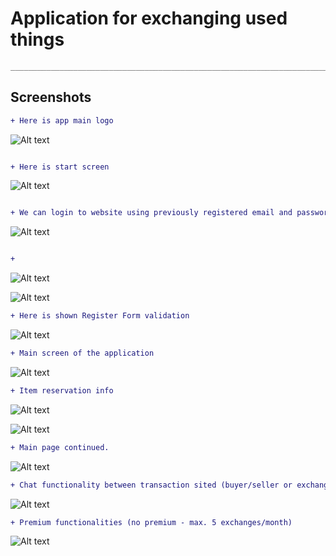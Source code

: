 # Application for exchanging used things


```diff
_________________________________________________________________________________________________________________________________________
```
## Screenshots

```diff
+ Here is app main logo 
```

![Alt text](/Views_SWAPP/start.png?raw=true "Title")
```diff

+ Here is start screen

```

![Alt text](/Views_SWAPP/1.png?raw=true "Title")
```diff

+ We can login to website using previously registered email and password (Email must contain character, @, mail name, dot, domain | Password must be min. 8 character long)

```

![Alt text](/Views_SWAPP/2.png?raw=true "Title")

```diff

+ 

```
![Alt text](/Views_SWAPP/3.png?raw=true "Title")


![Alt text](/Views_SWAPP/4.png?raw=true "Title")

```diff
+ Here is shown Register Form validation
```

![Alt text](/Views_SWAPP/5.png?raw=true "Title")

```diff
+ Main screen of the application
```

![Alt text](/Views_SWAPP/6.png?raw=true "Title")

```diff
+ Item reservation info
```

![Alt text](/Views_SWAPP/7.png?raw=true "Title")


![Alt text](/Views_SWAPP/8.png?raw=true "Title")

```diff
+ Main page continued.
```

![Alt text](/Views_SWAPP/9.png?raw=true "Title")

```diff
+ Chat functionality between transaction sited (buyer/seller or exchange)
```

![Alt text](/Views_SWAPP/10.png?raw=true "Title")

```diff
+ Premium functionalities (no premium - max. 5 exchanges/month)
```

![Alt text](/Views_SWAPP/11.png?raw=true "Title")

